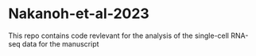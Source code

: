 # Nakanoh-et-al-2023

This repo contains code revlevant for the analysis of the single-cell RNA-seq data for the manuscript 
